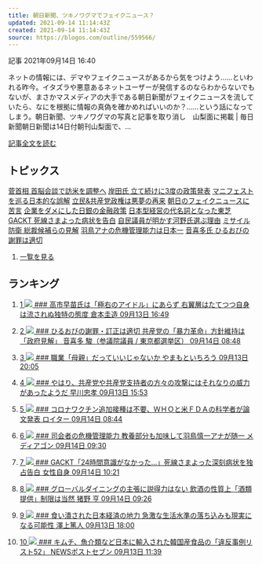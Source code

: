 ```yaml
---
title: 朝日新聞、ツキノワグマでフェイクニュース？
updated: 2021-09-14 11:14:43Z
created: 2021-09-14 11:14:43Z
source: https://blogos.com/outline/559566/
---
```


 記事
2021年09月14日 16:40

ネットの情報には、デマやフェイクニュースがあるから気をつけよう……といわれる昨今。イタズラや悪意あるネットユーザーが発信するのならわからないでもないが、まさかマスメディアの大手である朝日新聞がフェイクニュースを流していたら、なにを根拠に情報の真偽を確かめればいいのか？……という話になってしまう。朝日新聞、ツキノワグマの写真と記事を取り消し　山梨面に掲載 | 毎日新聞朝日新聞は14日付朝刊山梨面で、…

[記事全文を読む](https://blogos.com/article/559566/)

## トピックス

[菅首相 首脳会談で訪米を調整へ](https://blogos.com/outline/559497/)
[岸田氏 立て続けに3度の政策発表](https://blogos.com/outline/559518/)
[マニフェストを巡る日本的な誤解](https://blogos.com/outline/559569/)
[立民&共産党政権は悪夢の再来](https://blogos.com/outline/559495/)
[朝日のフェイクニュースに苦言](https://blogos.com/outline/559566/)
[企業をダメにした日銀の金融政策](https://blogos.com/outline/559568/)
[日本型経営の代名詞となった東芝](https://blogos.com/outline/559507/)
[GACKT 死線さまよった病状を告白](https://blogos.com/outline/559420/)
[自民議員が明かす河野氏選ぶ理由](https://blogos.com/outline/559523/)
[ミサイル防衛 総裁候補らの見解](https://blogos.com/outline/559488/)
[羽鳥アナの危機管理能力は日本一](https://blogos.com/outline/559463/)
[音喜多氏 ひるおびの謝罪は適切](https://blogos.com/outline/559458/)
1.   [一覧を見る](https://blogos.com/article/pickup_archive/0/)

## ランキング

1.   [   1  ![](https://static.blogos.com/media/member/74996/icon.png?1631615407)    ### 高市早苗氏は「極右のアイドル」にあらず 右翼層はたてつつ自身は流されぬ独特の態度       倉本圭造    09月13日 16:49](https://blogos.com/article/559354/)

2.   [   2  ![](https://static.blogos.com/media/member/52579/icon.png?1631615407)    ### ひるおびの謝罪・訂正は適切 共産党の「暴力革命」方針維持は「政府見解」       音喜多 駿（参議院議員 / 東京都選挙区）    09月14日 08:48](https://blogos.com/article/559458/)

3.   [   3  ![](https://static.blogos.com/media/member/187/icon.png?1631615407)    ### 職業「母親」だっていいじゃないか       やまもといちろう    09月13日 20:05](https://blogos.com/article/559381/)

4.   [   4  ![](https://static.blogos.com/media/member/94/icon.png?1631615407)    ### やはり、共産党や共産党支持者の方々の攻撃にはそれなりの威力があったようだ       早川忠孝    09月13日 15:53](https://blogos.com/article/559333/)

5.   [   5  ![](https://static.blogos.com/media/member/98631/icon.png?1631615407)    ### コロナワクチン追加接種は不要、ＷＨＯと米ＦＤＡの科学者が論文発表       ロイター    09月14日 08:44](https://blogos.com/article/559402/)

6.   [   6  ![](https://static.blogos.com/media/member/81645/icon.png?1631615407)    ### 司会者の危機管理能力 教養部分も加味して羽鳥慎一アナが随一       メディアゴン    09月14日 09:30](https://blogos.com/article/559463/)

7.   [   7  ![](https://static.blogos.com/media/member/146233/icon.png?1631615407)    ### GACKT「24時間意識がなかった…」死線さまよった深刻病状を独占告白       女性自身    09月14日 10:21](https://blogos.com/article/559420/)

8.   [   8  ![](https://static.blogos.com/media/member/418/icon.png?1631615407)    ### グローバルダイニングの主張に説得力はない 飲酒の性質上「酒類提供」制限は当然       猪野 亨    09月14日 09:26](https://blogos.com/article/559460/)

9.   [   9  ![](https://static.blogos.com/media/member/325/icon.png?1631615407)    ### 食い潰された日本経済の地力 急激な生活水準の落ち込みも現実になる可能性       澤上篤人    09月13日 18:00](https://blogos.com/article/559369/)

10.   [   10  ![](https://static.blogos.com/media/member/141337/icon.png?1631615407)    ### キムチ、魚介類など日本に輸入された韓国産食品の「違反事例リスト52」       NEWSポストセブン    09月13日 11:39](https://blogos.com/article/559221/)